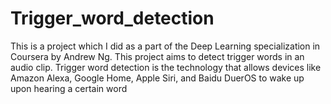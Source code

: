 # Trigger_word_detection
This is a project which I did as a part of the Deep Learning specialization in Coursera by Andrew Ng.
This project aims to detect trigger words in an audio clip.
Trigger word detection is the technology that allows devices like Amazon Alexa, Google Home, Apple Siri, and Baidu DuerOS to wake up upon hearing a certain word
